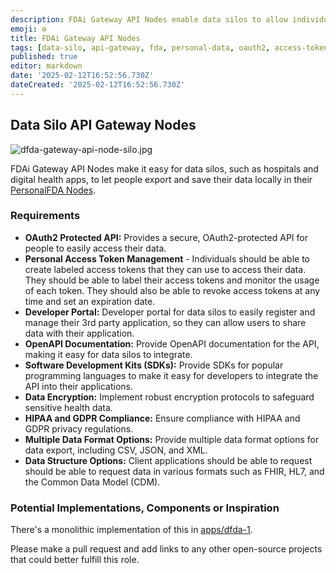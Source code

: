 ```yaml
---
description: FDAi Gateway API Nodes enable data silos to allow individuals to export and save their data locally in PersonalFDA Nodes with secure OAuth2-protected APIs and personal access token management.
emoji: ⚙️
title: FDAi Gateway API Nodes
tags: [data-silo, api-gateway, fda, personal-data, oauth2, access-tokens]
published: true
editor: markdown
date: '2025-02-12T16:52:56.730Z'
dateCreated: '2025-02-12T16:52:56.730Z'
---
```

## Data Silo API Gateway Nodes

![dfda-gateway-api-node-silo.jpg](https://static.crowdsourcingcures.org/dfda/components/data-silo-gateway-api-nodes/dfda-gateway-api-node-silo.jpg)

FDAi Gateway API Nodes make it easy for data silos, such as hospitals and digital health apps, to let people export and save their data locally in their [PersonalFDA Nodes](../../home.md#2-personalfda-nodes).

### Requirements

   - **OAuth2 Protected API:** Provides a secure, OAuth2-protected API for people to easily access their data.
   - **Personal Access Token Management** - Individuals should be able to create labeled access tokens that they can use to access their data.  They should be able to label their access tokens and monitor the usage of each token.  They should also be able to revoke access tokens at any time and set an expiration date.
   - **Developer Portal:** Developer portal for data silos to easily register and manage their 3rd party application, so they can allow users to share data with their application.
   - **OpenAPI Documentation:** Provide OpenAPI documentation for the API, making it easy for data silos to integrate.
   - **Software Development Kits (SDKs):** Provide SDKs for popular programming languages to make it easy for developers to integrate the API into their applications.
   - **Data Encryption:** Implement robust encryption protocols to safeguard sensitive health data.
   - **HIPAA and GDPR Compliance:** Ensure compliance with HIPAA and GDPR privacy regulations.
   - **Multiple Data Format Options:** Provide multiple data format options for data export, including CSV, JSON, and XML.
   - **Data Structure Options:** Client applications should be able to request should be able to request data in various formats such as FHIR, HL7, and the Common Data Model (CDM).

### Potential Implementations, Components or Inspiration

There's a monolithic implementation of this in [apps/dfda-1](https://github.com/FDA-AI/FDAi/tree/develop/apps/dfda-1).

Please make a pull request and add links to any other open-source projects that could better fulfill this role.
